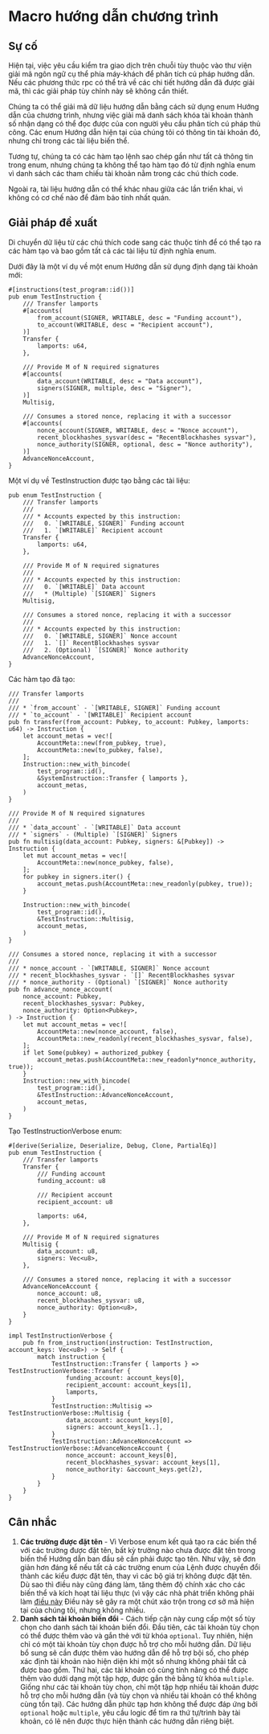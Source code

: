 # Macro hướng dẫn chương trình

## Sự cố

Hiện tại, việc yêu cầu kiểm tra giao dịch trên chuỗi tùy thuộc vào thư viện giải mã ngôn ngữ cụ thể phía máy-khách để phân tích cú pháp hướng dẫn. Nếu các phương thức rpc có thể trả về các chi tiết hướng dẫn đã được giải mã, thì các giải pháp tùy chỉnh này sẽ không cần thiết.

Chúng ta có thể giải mã dữ liệu hướng dẫn bằng cách sử dụng enum Hướng dẫn của chương trình, nhưng việc giải mã danh sách khóa tài khoản thành số nhận dạng có thể đọc được của con người yêu cầu phân tích cú pháp thủ công. Các enum Hướng dẫn hiện tại của chúng tôi có thông tin tài khoản đó, nhưng chỉ trong các tài liệu biến thể.

Tương tự, chúng ta có các hàm tạo lệnh sao chép gần như tất cả thông tin trong enum, nhưng chúng ta không thể tạo hàm tạo đó từ định nghĩa enum vì danh sách các tham chiếu tài khoản nằm trong các chú thích code.

Ngoài ra, tài liệu hướng dẫn có thể khác nhau giữa các lần triển khai, vì không có cơ chế nào để đảm bảo tính nhất quán.

## Giải pháp đề xuất

Di chuyển dữ liệu từ các chú thích code sang các thuộc tính để có thể tạo ra các hàm tạo và bao gồm tất cả các tài liệu từ định nghĩa enum.

Dưới đây là một ví dụ về một enum Hướng dẫn sử dụng định dạng tài khoản mới:

```rust,ignore
#[instructions(test_program::id())]
pub enum TestInstruction {
    /// Transfer lamports
    #[accounts(
        from_account(SIGNER, WRITABLE, desc = "Funding account"),
        to_account(WRITABLE, desc = "Recipient account"),
    )]
    Transfer {
        lamports: u64,
    },

    /// Provide M of N required signatures
    #[accounts(
        data_account(WRITABLE, desc = "Data account"),
        signers(SIGNER, multiple, desc = "Signer"),
    )]
    Multisig,

    /// Consumes a stored nonce, replacing it with a successor
    #[accounts(
        nonce_account(SIGNER, WRITABLE, desc = "Nonce account"),
        recent_blockhashes_sysvar(desc = "RecentBlockhashes sysvar"),
        nonce_authority(SIGNER, optional, desc = "Nonce authority"),
    )]
    AdvanceNonceAccount,
}
```

Một ví dụ về TestInstruction được tạo bằng các tài liệu:

```rust,ignore
pub enum TestInstruction {
    /// Transfer lamports
    ///
    /// * Accounts expected by this instruction:
    ///   0. `[WRITABLE, SIGNER]` Funding account
    ///   1. `[WRITABLE]` Recipient account
    Transfer {
        lamports: u64,
    },

    /// Provide M of N required signatures
    ///
    /// * Accounts expected by this instruction:
    ///   0. `[WRITABLE]` Data account
    ///   * (Multiple) `[SIGNER]` Signers
    Multisig,

    /// Consumes a stored nonce, replacing it with a successor
    ///
    /// * Accounts expected by this instruction:
    ///   0. `[WRITABLE, SIGNER]` Nonce account
    ///   1. `[]` RecentBlockhashes sysvar
    ///   2. (Optional) `[SIGNER]` Nonce authority
    AdvanceNonceAccount,
}
```

Các hàm tạo đã tạo:

```rust,ignore
/// Transfer lamports
///
/// * `from_account` - `[WRITABLE, SIGNER]` Funding account
/// * `to_account` - `[WRITABLE]` Recipient account
pub fn transfer(from_account: Pubkey, to_account: Pubkey, lamports: u64) -> Instruction {
    let account_metas = vec![
        AccountMeta::new(from_pubkey, true),
        AccountMeta::new(to_pubkey, false),
    ];
    Instruction::new_with_bincode(
        test_program::id(),
        &SystemInstruction::Transfer { lamports },
        account_metas,
    )
}

/// Provide M of N required signatures
///
/// * `data_account` - `[WRITABLE]` Data account
/// * `signers` - (Multiple) `[SIGNER]` Signers
pub fn multisig(data_account: Pubkey, signers: &[Pubkey]) -> Instruction {
    let mut account_metas = vec![
        AccountMeta::new(nonce_pubkey, false),
    ];
    for pubkey in signers.iter() {
        account_metas.push(AccountMeta::new_readonly(pubkey, true));
    }

    Instruction::new_with_bincode(
        test_program::id(),
        &TestInstruction::Multisig,
        account_metas,
    )
}

/// Consumes a stored nonce, replacing it with a successor
///
/// * nonce_account - `[WRITABLE, SIGNER]` Nonce account
/// * recent_blockhashes_sysvar - `[]` RecentBlockhashes sysvar
/// * nonce_authority - (Optional) `[SIGNER]` Nonce authority
pub fn advance_nonce_account(
    nonce_account: Pubkey,
    recent_blockhashes_sysvar: Pubkey,
    nonce_authority: Option<Pubkey>,
) -> Instruction {
    let mut account_metas = vec![
        AccountMeta::new(nonce_account, false),
        AccountMeta::new_readonly(recent_blockhashes_sysvar, false),
    ];
    if let Some(pubkey) = authorized_pubkey {
        account_metas.push(AccountMeta::new_readonly*nonce_authority, true));
    }
    Instruction::new_with_bincode(
        test_program::id(),
        &TestInstruction::AdvanceNonceAccount,
        account_metas,
    )
}

```

Tạo TestInstructionVerbose enum:

```rust,ignore
#[derive(Serialize, Deserialize, Debug, Clone, PartialEq)]
pub enum TestInstruction {
    /// Transfer lamports
    Transfer {
        /// Funding account
        funding_account: u8

        /// Recipient account
        recipient_account: u8

        lamports: u64,
    },

    /// Provide M of N required signatures
    Multisig {
        data_account: u8,
        signers: Vec<u8>,
    },

    /// Consumes a stored nonce, replacing it with a successor
    AdvanceNonceAccount {
        nonce_account: u8,
        recent_blockhashes_sysvar: u8,
        nonce_authority: Option<u8>,
    }
}

impl TestInstructionVerbose {
    pub fn from_instruction(instruction: TestInstruction, account_keys: Vec<u8>) -> Self {
        match instruction {
            TestInstruction::Transfer { lamports } => TestInstructionVerbose::Transfer {
                funding_account: account_keys[0],
                recipient_account: account_keys[1],
                lamports,
            }
            TestInstruction::Multisig => TestInstructionVerbose::Multisig {
                data_account: account_keys[0],
                signers: account_keys[1..],
            }
            TestInstruction::AdvanceNonceAccount => TestInstructionVerbose::AdvanceNonceAccount {
                nonce_account: account_keys[0],
                recent_blockhashes_sysvar: account_keys[1],
                nonce_authority: &account_keys.get(2),
            }
        }
    }
}

```

## Cân nhắc

1. **Các trường được đặt tên** - Vì Verbose enum kết quả tạo ra các biến thể với các trường được đặt tên, bất kỳ trường nào chưa được đặt tên trong biến thể Hướng dẫn ban đầu sẽ cần phải được tạo tên. Như vậy, sẽ đơn giản hơn đáng kể nếu tất cả các trường enum của Lệnh được chuyển đổi thành các kiểu được đặt tên, thay vì các bộ giá trị không được đặt tên. Dù sao thì điều này cũng đáng làm, tăng thêm độ chính xác cho các biến thể và kích hoạt tài liệu thực (vì vậy các nhà phát triển không phải làm [điều này](https://github.com/solana-labs/solana/blob/3aab13a1679ba2b7846d9ba39b04a52f2017d3e0/sdk/src/system_instruction.rs#L140) Điều này sẽ gây ra một chút xáo trộn trong cơ sở mã hiện tại của chúng tôi, nhưng không nhiều.
2. **Danh sách tài khoản biến đổi** - Cách tiếp cận này cung cấp một số tùy chọn cho danh sách tài khoản biến đổi. Đầu tiên, các tài khoản tùy chọn có thể được thêm vào và gắn thẻ với từ khóa `optional`. Tuy nhiên, hiện chỉ có một tài khoản tùy chọn được hỗ trợ cho mỗi hướng dẫn. Dữ liệu bổ sung sẽ cần được thêm vào hướng dẫn để hỗ trợ bội số, cho phép xác định tài khoản nào hiện diện khi một số nhưng không phải tất cả được bao gồm. Thứ hai, các tài khoản có cùng tính năng có thể được thêm vào dưới dạng một tập hợp, được gắn thẻ bằng từ khóa `multiple`. Giống như các tài khoản tùy chọn, chỉ một tập hợp nhiều tài khoản được hỗ trợ cho mỗi hướng dẫn (và tùy chọn và nhiều tài khoản có thể không cùng tồn tại). Các hướng dẫn phức tạp hơn không thể được đáp ứng bởi `optional` hoặc `multiple`, yêu cầu logic để tìm ra thứ tự/trình bày tài khoản, có lẽ nên được thực hiện thành các hướng dẫn riêng biệt.
